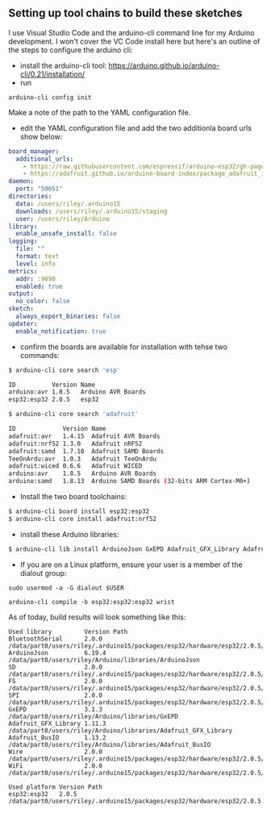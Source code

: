 ## Setting up tool chains to build these sketches

I use Visual Studio Code and the arduino-cli command line for my Arduino development. 
I won't cover the VC Code install here but here's an outline of the steps to configure the arduino cli:

* install the arduino-cli tool: https://arduino.github.io/arduino-cli/0.21/installation/
* run 

```arduino-cli config init```

Make a note of the path to the YAML configuration file.

* edit the YAML configuration file and add the two additionla board urls show below:

```yaml
board_manager:
  additional_urls:
    - https://raw.githubusercontent.com/espressif/arduino-esp32/gh-pages/package_esp32_dev_index.json
    - https://adafruit.github.io/arduino-board-index/package_adafruit_index.json
daemon:
  port: "50051"
directories:
  data: /users/riley/.arduino15
  downloads: /users/riley/.arduino15/staging
  user: /users/riley/Arduino
library:
  enable_unsafe_install: false
logging:
  file: ""
  format: text
  level: info
metrics:
  addr: :9090
  enabled: true
output:
  no_color: false
sketch:
  always_export_binaries: false
updater:
  enable_notification: true
  ```

* confirm the boards are available for installation with tehse two commands:
```sh
$ arduino-cli core search 'esp'

ID          Version Name              
arduino:avr 1.8.5   Arduino AVR Boards
esp32:esp32 2.0.5   esp32             
```

```sh
$ arduino-cli core search 'adafruit'

ID             Version Name                                        
adafruit:avr   1.4.15  Adafruit AVR Boards                         
adafruit:nrf52 1.3.0   Adafruit nRF52                              
adafruit:samd  1.7.10  Adafruit SAMD Boards                        
TeeOnArdu:avr  1.0.3   Adafruit TeeOnArdu                          
adafruit:wiced 0.6.6   Adafruit WICED                              
arduino:avr    1.8.5   Arduino AVR Boards                          
arduino:samd   1.8.13  Arduino SAMD Boards (32-bits ARM Cortex-M0+)
```

* Install the two board toolchains:

```sh
$ arduino-cli board install esp32:esp32
$ arduino-cli core install adafruit:nrf52
```

* install these Arduino libraries: 

```bash
$ arduino-cli lib install ArduinoJson GxEPD Adafruit_GFX_Library Adafruit_BusIO
```

* If you are on a Linux platform, ensure your user is a member of the dialout group: 

```sudo usermod -a -G dialout $USER```

```arduino-cli compile -b esp32:esp32:esp32 wrist```

As of today, build results will look something like this:

```
Used library         Version Path                                                                                            
BluetoothSerial      2.0.0   /data/part0/users/riley/.arduino15/packages/esp32/hardware/esp32/2.0.5/libraries/BluetoothSerial
ArduinoJson          6.19.4  /data/part0/users/riley/Arduino/libraries/ArduinoJson                                           
SD                   2.0.0   /data/part0/users/riley/.arduino15/packages/esp32/hardware/esp32/2.0.5/libraries/SD             
FS                   2.0.0   /data/part0/users/riley/.arduino15/packages/esp32/hardware/esp32/2.0.5/libraries/FS             
SPI                  2.0.0   /data/part0/users/riley/.arduino15/packages/esp32/hardware/esp32/2.0.5/libraries/SPI            
GxEPD                3.1.3   /data/part0/users/riley/Arduino/libraries/GxEPD                                                 
Adafruit_GFX_Library 1.11.3  /data/part0/users/riley/Arduino/libraries/Adafruit_GFX_Library                                  
Adafruit_BusIO       1.13.2  /data/part0/users/riley/Arduino/libraries/Adafruit_BusIO                                        
Wire                 2.0.0   /data/part0/users/riley/.arduino15/packages/esp32/hardware/esp32/2.0.5/libraries/Wire           
WiFi                 2.0.0   /data/part0/users/riley/.arduino15/packages/esp32/hardware/esp32/2.0.5/libraries/WiFi           

Used platform Version Path                                                                  
esp32:esp32   2.0.5   /data/part0/users/riley/.arduino15/packages/esp32/hardware/esp32/2.0.5
```
